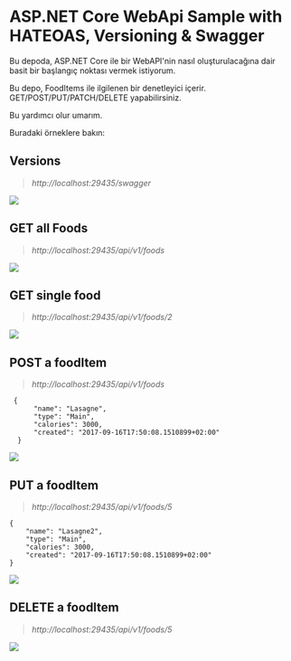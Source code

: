 # ASP.NET Core WebApi Sample with HATEOAS, Versioning & Swagger

Bu depoda, ASP.NET Core ile bir WebAPI'nin nasıl oluşturulacağına dair basit bir başlangıç noktası vermek istiyorum.

Bu depo, FoodItems ile ilgilenen bir denetleyici içerir. GET/POST/PUT/PATCH/DELETE yapabilirsiniz.

Bu yardımcı olur umarım.

Buradaki örneklere bakın:

## Versions
> *http://localhost:29435/swagger*

![](https://raw.githubusercontent.com/FabianGosebrink/ASPNETCore-WebAPI-Sample/main/.github/versions.jpg)

## GET all Foods
> *http://localhost:29435/api/v1/foods*

![](https://raw.githubusercontent.com/FabianGosebrink/ASPNETCore-WebAPI-Sample/main/.github/get.jpg)

## GET single food
> *http://localhost:29435/api/v1/foods/2*

![](https://raw.githubusercontent.com/FabianGosebrink/ASPNETCore-WebAPI-Sample/main/.github/getSingle.jpg)

## POST a foodItem
> *http://localhost:29435/api/v1/foods*
```
 {
      "name": "Lasagne",
      "type": "Main",
      "calories": 3000,
      "created": "2017-09-16T17:50:08.1510899+02:00"
  }
```
![](https://raw.githubusercontent.com/FabianGosebrink/ASPNETCore-WebAPI-Sample/main/.github/post.jpg)

## PUT a foodItem
> *http://localhost:29435/api/v1/foods/5*
```
{
    "name": "Lasagne2",
    "type": "Main",
    "calories": 3000,
    "created": "2017-09-16T17:50:08.1510899+02:00"
}
```
![](https://raw.githubusercontent.com/FabianGosebrink/ASPNETCore-WebAPI-Sample/main/.github/put.jpg)

## DELETE a foodItem
> *http://localhost:29435/api/v1/foods/5*

![](https://raw.githubusercontent.com/FabianGosebrink/ASPNETCore-WebAPI-Sample/main/.github/delete.jpg)